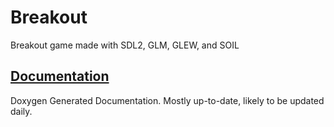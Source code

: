 # Breakout
Breakout game made with SDL2, GLM, GLEW, and SOIL


## [Documentation](http://docs.thebatforge.com/breakout)
Doxygen Generated Documentation.
Mostly up-to-date, likely to be updated daily.